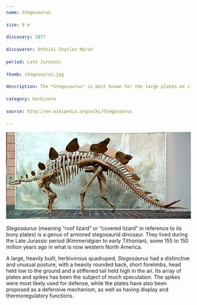 ```yaml
---
name: Stegosaurus

size: 9 m

discovery: 1877

discoverer: Othniel Charles Marsh

period: Late Jurassic

thumb: stegosaurus.jpg

description: The *Stegosaurus* is best known for the large plates on its back and long spikes on its tail

category: herbivore

source: http://en.wikipedia.org/wiki/Stegasaurus

---
```

![stegosaurus skeleton](img/stegosaurus-skeleton.jpg)

*Stegosaurus* (meaning “roof lizard” or “covered lizard” in reference to its bony plates) is a genus of armored stegosaurid dinosaur. They lived during the Late Jurassic period (Kimmeridgian to early Tithonian), some 155 to 150 million years ago in what is now western North America.

A large, heavily built, herbivorous quadruped, *Stegosaurus* had a distinctive and unusual posture, with a heavily rounded back, short forelimbs, head held low to the ground and a stiffened tail held high in the air. Its array of plates and spikes has been the subject of much speculation. The spikes were most likely used for defense, while the plates have also been proposed as a defensive mechanism, as well as having display and thermoregulatory functions.


